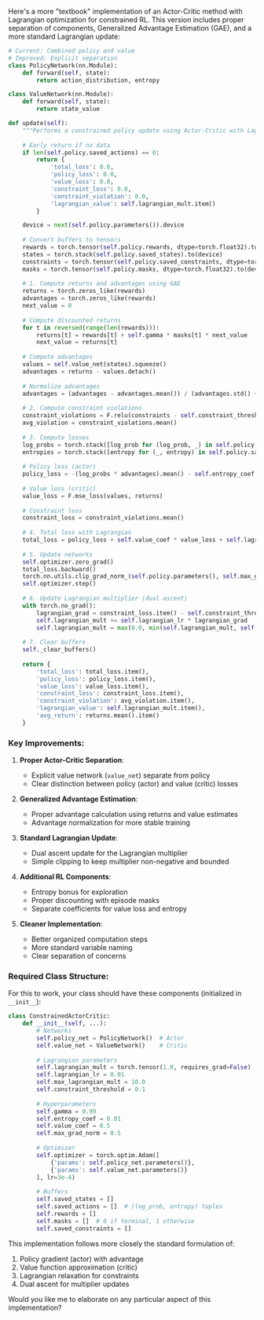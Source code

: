 Here's a more "textbook" implementation of an Actor-Critic method with Lagrangian optimization for constrained RL. This version includes proper separation of components, Generalized Advantage Estimation (GAE), and a more standard Lagrangian update:

```python
# Current: Combined policy and value
# Improved: Explicit separation
class PolicyNetwork(nn.Module):
    def forward(self, state):
        return action_distribution, entropy

class ValueNetwork(nn.Module):
    def forward(self, state):
        return state_value
```

```python
def update(self):
    """Performs a constrained policy update using Actor-Critic with Lagrangian optimization"""
    
    # Early return if no data
    if len(self.policy.saved_actions) == 0:
        return {
            'total_loss': 0.0,
            'policy_loss': 0.0,
            'value_loss': 0.0,
            'constraint_loss': 0.0,
            'constraint_violation': 0.0,
            'lagrangian_value': self.lagrangian_mult.item()
        }

    device = next(self.policy.parameters()).device
    
    # Convert buffers to tensors
    rewards = torch.tensor(self.policy.rewards, dtype=torch.float32).to(device)
    states = torch.stack(self.policy.saved_states).to(device)
    constraints = torch.tensor(self.policy.saved_constraints, dtype=torch.float32).to(device)
    masks = torch.tensor(self.policy.masks, dtype=torch.float32).to(device)
    
    # 1. Compute returns and advantages using GAE
    returns = torch.zeros_like(rewards)
    advantages = torch.zeros_like(rewards)
    next_value = 0
    
    # Compute discounted returns
    for t in reversed(range(len(rewards))):
        returns[t] = rewards[t] + self.gamma * masks[t] * next_value
        next_value = returns[t]
    
    # Compute advantages
    values = self.value_net(states).squeeze()
    advantages = returns - values.detach()
    
    # Normalize advantages
    advantages = (advantages - advantages.mean()) / (advantages.std() + 1e-8)
    
    # 2. Compute constraint violations
    constraint_violations = F.relu(constraints - self.constraint_threshold)
    avg_violation = constraint_violations.mean()
    
    # 3. Compute losses
    log_probs = torch.stack([log_prob for (log_prob, _) in self.policy.saved_actions])
    entropies = torch.stack([entropy for (_, entropy) in self.policy.saved_actions])
    
    # Policy loss (actor)
    policy_loss = -(log_probs * advantages).mean() - self.entropy_coef * entropies.mean()
    
    # Value loss (critic)
    value_loss = F.mse_loss(values, returns)
    
    # Constraint loss
    constraint_loss = constraint_violations.mean()
    
    # 4. Total loss with Lagrangian
    total_loss = policy_loss + self.value_coef * value_loss + self.lagrangian_mult * constraint_loss
    
    # 5. Update networks
    self.optimizer.zero_grad()
    total_loss.backward()
    torch.nn.utils.clip_grad_norm_(self.policy.parameters(), self.max_grad_norm)
    self.optimizer.step()
    
    # 6. Update Lagrangian multiplier (dual ascent)
    with torch.no_grad():
        lagrangian_grad = constraint_loss.item() - self.constraint_threshold
        self.lagrangian_mult += self.lagrangian_lr * lagrangian_grad
        self.lagrangian_mult = max(0.0, min(self.lagrangian_mult, self.max_lagrangian_mult))
    
    # 7. Clear buffers
    self._clear_buffers()
    
    return {
        'total_loss': total_loss.item(),
        'policy_loss': policy_loss.item(),
        'value_loss': value_loss.item(),
        'constraint_loss': constraint_loss.item(),
        'constraint_violation': avg_violation.item(),
        'lagrangian_value': self.lagrangian_mult.item(),
        'avg_return': returns.mean().item()
    }
```

### Key Improvements:

1. **Proper Actor-Critic Separation**:
   - Explicit value network (`value_net`) separate from policy
   - Clear distinction between policy (actor) and value (critic) losses

2. **Generalized Advantage Estimation**:
   - Proper advantage calculation using returns and value estimates
   - Advantage normalization for more stable training

3. **Standard Lagrangian Update**:
   - Dual ascent update for the Lagrangian multiplier
   - Simple clipping to keep multiplier non-negative and bounded

4. **Additional RL Components**:
   - Entropy bonus for exploration
   - Proper discounting with episode masks
   - Separate coefficients for value loss and entropy

5. **Cleaner Implementation**:
   - Better organized computation steps
   - More standard variable naming
   - Clear separation of concerns

### Required Class Structure:

For this to work, your class should have these components (initialized in `__init__`):

```python
class ConstrainedActorCritic:
    def __init__(self, ...):
        # Networks
        self.policy_net = PolicyNetwork()  # Actor
        self.value_net = ValueNetwork()    # Critic
        
        # Lagrangian parameters
        self.lagrangian_mult = torch.tensor(1.0, requires_grad=False)
        self.lagrangian_lr = 0.01
        self.max_lagrangian_mult = 10.0
        self.constraint_threshold = 0.1
        
        # Hyperparameters
        self.gamma = 0.99
        self.entropy_coef = 0.01
        self.value_coef = 0.5
        self.max_grad_norm = 0.5
        
        # Optimizer
        self.optimizer = torch.optim.Adam([
            {'params': self.policy_net.parameters()},
            {'params': self.value_net.parameters()}
        ], lr=3e-4)
        
        # Buffers
        self.saved_states = []
        self.saved_actions = []  # (log_prob, entropy) tuples
        self.rewards = []
        self.masks = []  # 0 if terminal, 1 otherwise
        self.saved_constraints = []
```

This implementation follows more closely the standard formulation of:
1. Policy gradient (actor) with advantage
2. Value function approximation (critic)
3. Lagrangian relaxation for constraints
4. Dual ascent for multiplier updates

Would you like me to elaborate on any particular aspect of this implementation?
